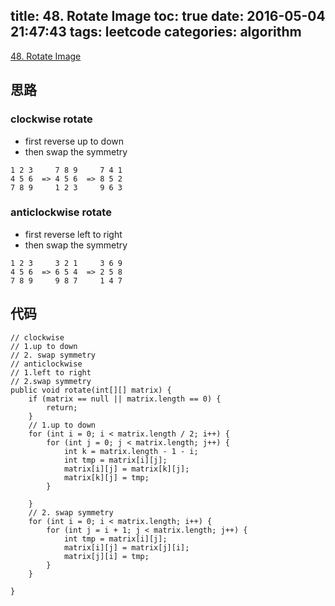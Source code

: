 title: 48. Rotate Image
toc: true
date: 2016-05-04 21:47:43
tags: leetcode
categories: algorithm
---
[48. Rotate Image](https://leetcode.com/problems/rotate-image/)

## 思路

### clockwise rotate

- first reverse up to down
- then swap the symmetry

```
1 2 3     7 8 9     7 4 1
4 5 6  => 4 5 6  => 8 5 2
7 8 9     1 2 3     9 6 3
```

### anticlockwise rotate
- first reverse left to right
-  then swap the symmetry

```
1 2 3     3 2 1     3 6 9
4 5 6  => 6 5 4  => 2 5 8
7 8 9     9 8 7     1 4 7
```

## 代码

```
// clockwise
// 1.up to down
// 2. swap symmetry
// anticlockwise
// 1.left to right
// 2.swap symmetry
public void rotate(int[][] matrix) {
	if (matrix == null || matrix.length == 0) {
		return;
	}
	// 1.up to down
	for (int i = 0; i < matrix.length / 2; i++) {
		for (int j = 0; j < matrix.length; j++) {
			int k = matrix.length - 1 - i;
			int tmp = matrix[i][j];
			matrix[i][j] = matrix[k][j];
			matrix[k][j] = tmp;
		}

	}
	// 2. swap symmetry
	for (int i = 0; i < matrix.length; i++) {
		for (int j = i + 1; j < matrix.length; j++) {
			int tmp = matrix[i][j];
			matrix[i][j] = matrix[j][i];
			matrix[j][i] = tmp;
		}
	}

}

```
